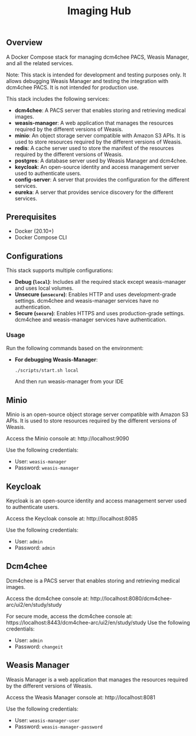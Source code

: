 ﻿---
title: Imaging Hub
description: Install all the required components
keywords: [ "install",  "dicom viewer", "free dicom viewer", "open source dicom viewer", "weasis dicom viewer",  "multi-platform dicom viewer" ]
weight: 20
---

## Overview
A Docker Compose stack for managing dcm4chee PACS, Weasis Manager, and all the related services.

Note: This stack is intended for development and testing purposes only. It allows debugging Weasis Manager and testing the integration with dcm4chee PACS. It is not intended for production use.

This stack includes the following services:
- **dcm4chee**: A PACS server that enables storing and retrieving medical images.
- **weasis-manager**: A web application that manages the resources required by the different versions of Weasis.
- **minio**: An object storage server compatible with Amazon S3 APIs. It is used to store resources required by the different versions of Weasis.
- **redis**: A cache server used to store the manifest of the resources required by the different versions of Weasis.
- **postgres**: A database server used by Weasis Manager and dcm4chee.
- **keycloak**: An open-source identity and access management server used to authenticate users.
- **config-server**: A server that provides the configuration for the different services.
- **eureka**: A server that provides service discovery for the different services.


## Prerequisites
- Docker (20.10+)
- Docker Compose CLI

## Configurations
This stack supports multiple configurations:

- **Debug (`local`)**: Includes all the required stack except weasis-manager and uses local volumes.
- **Unsecure (`unsecure`)**: Enables HTTP and uses development-grade settings. dcm4chee and weasis-manager services have no authentication.
- **Secure (`secure`)**: Enables HTTPS and uses production-grade settings. dcm4chee and weasis-manager services have authentication.

### Usage
Run the following commands based on the environment:

- **For debugging Weasis-Manager**:
  ```bash
  ./scripts/start.sh local
  ```
  And then run weasis-manager from your IDE
 

## Minio

Minio is an open-source object storage server compatible with Amazon S3 APIs. It is used to store resources required by the different versions of Weasis.

Access the Minio console at: http://localhost:9090

Use the following credentials:
- User: `weasis-manager`
- Password: `weasis-manager`

## Keycloak

Keycloak is an open-source identity and access management server used to authenticate users.

Access the Keycloak console at: http://localhost:8085

Use the following credentials:
- User: `admin`
- Password: `admin`

## Dcm4chee

Dcm4chee is a PACS server that enables storing and retrieving medical images.

Access the dcm4chee console at: http://localhost:8080/dcm4chee-arc/ui2/en/study/study

For secure mode, access the dcm4chee console at: https://localhost:8443/dcm4chee-arc/ui2/en/study/study
Use the following credentials:
- User: `admin`
- Password: `changeit`

## Weasis Manager

Weasis Manager is a web application that manages the resources required by the different versions of Weasis.

Access the Weasis Manager console at: http://localhost:8081

Use the following credentials:
- User: `weasis-manager-user`
- Password: `weasis-manager-password`


